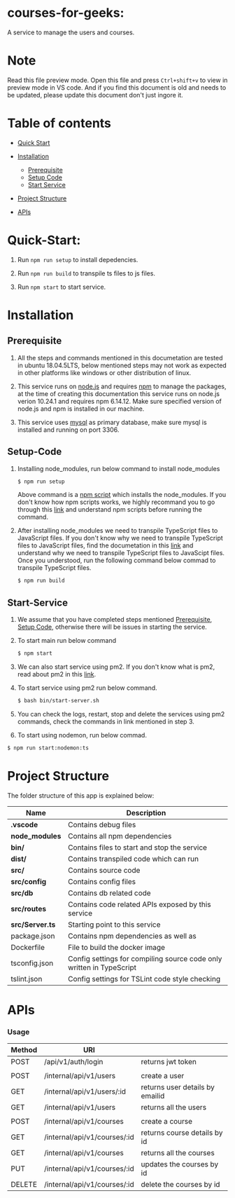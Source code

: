 # courses-for-geeks:

A service to manage the users and courses. 

# Note
 Read this file preview mode. Open this file and press `Ctrl+shift+v` to view in preview mode in VS code. And if you find this document is old and needs to be updated, please update this document don't just ingore it.
 
# Table of contents
  * [Quick Start](#Quick-Start)

  * [Installation](#Installation)
    * [Prerequisite](#prerequisite)
    * [Setup Code](#Setup-Code)
    * [Start Service](#Start-Service)

  * [Project Structure](#Project-Structure)

  * [APIs](#APIs)

# Quick-Start:

1. Run `npm run setup` to install depedencies.

2. Run `npm run build` to transpile ts files to js files.

3. Run `npm start` to start service.


# Installation
## Prerequisite
1. All the steps and commands mentioned in this documetation are tested in ubuntu 18.04.5LTS, below mentioned steps may not work as expected in other platforms like windows or other distribution of linux.

2. This service runs on [node.js](https://nodejs.org/en/) and requires [npm](https://www.npmjs.com/) to manage the packages, at the time of creating this documentation this service runs on node.js verion 10.24.1 and requires npm 6.14.12. Make sure specified version of node.js and npm is installed in our machine.

3. This service uses [mysql](https://www.mysql.com/) as primary database, make sure mysql is installed and running on port 3306.

## Setup-Code

1. Installing node_modules, run below command to install node_modules

    ```bash
    $ npm run setup
    ```

    Above command is a [npm script](https://docs.npmjs.com/cli/v7/using-npm/scripts) which installs the node_modules. If you don't know how npm scripts works, we highly recommand you to go through this [link](https://docs.npmjs.com/cli/v7/using-npm/scripts) and understand npm scripts before running the command.

5. After installing node_modules we need to transpile TypeScript files to JavaScript files. If you don't know why we need to transpile TypeScript files to JavaScript files, find the documetation in this [link](https://www.typescriptlang.org/) and understand why we need to transpile TypeScript files to JavaScipt files. Once you understood, run the following command below commad to transpile TypeScript files.

    ```bash
    $ npm run build
    ```

## Start-Service

1. We assume that you have completed steps mentioned [Prerequisite](#prerequisite), [Setup Code](#Setup-Code), otherwise there will be issues in starting the service.

2. To start main run below command

    ```bash
    $ npm start
    ```
3. We can also start service using pm2. If you don't know what is pm2, read about pm2 in this [link](https://pm2.keymetrics.io/).

4. To start service using pm2 run below command.
    ```bash
    $ bash bin/start-server.sh
    ```

5. You can check the logs, restart, stop and delete the services using pm2 commands, check the commands in link mentioned in step  3.

6. To start using nodemon, run below commad.
  ```bash
  $ npm run start:nodemon:ts
  ```


# Project Structure
The folder structure of this app is explained below:

| Name | Description |
| ------------------------  | --------------------------------------------------------------------------------------------- |
| **.vscode**               | Contains debug files |
| **node_modules**          | Contains all  npm dependencies |
| **bin/**                  | Contains files to start and stop the service |
| **dist/**                 | Contains transpiled code which can run |
| **src/**                  | Contains source code|
| **src/config**            | Contains config files|  
| **src/db**                | Contains db related code|
| **src/routes**            | Contains code related APIs exposed by this service|                   
| **src/Server.ts**         | Starting point to this service | 
| package.json              | Contains npm dependencies as well as |
| Dockerfile                | File to build the docker image |
| tsconfig.json             | Config settings for compiling source code only written in TypeScript |
| tslint.json               | Config settings for TSLint code style checking |


# APIs
### Usage
| Method  | URI                           |                                 |
|---------|-------------------------------|---------------------------------|
|  POST   | /api/v1/auth/login            | returns jwt token               |
|         |                               |                                 |
|  POST   | /internal/api/v1/users        | create a user                   |
|  GET    | /internal/api/v1/users/:id    | returns user details by emailid |
|  GET    | /internal/api/v1/users        | returns all the users           |
|         |                               |                                 |
|  POST   | /internal/api/v1/courses      | create a course                 |
|  GET    | /internal/api/v1/courses/:id  | returns course details by id    |
|  GET    | /internal/api/v1/courses      | returns all the courses         |
|  PUT    | /internal/api/v1/courses/:id  | updates the courses by id       |
|  DELETE | /internal/api/v1/courses/:id  | delete the courses by id        |
